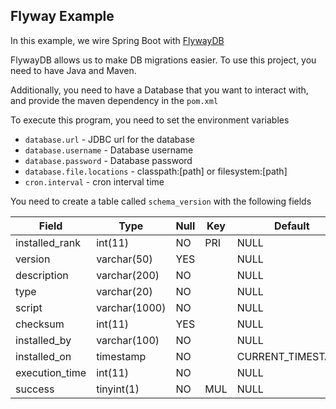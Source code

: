 Flyway Example
--------------

In this example, we wire Spring Boot with [FlywayDB](https://flywaydb.org/)

FlywayDB allows us to make DB migrations easier. To use this project, you need to have Java and Maven.

Additionally, you need to have a Database that you want to interact with, and provide the maven dependency in the `pom.xml`

To execute this program, you need to set the environment variables

-	`database.url` - JDBC url for the database
-	`database.username` - Database username
-	`database.password` - Database password
-	`database.file.locations` - classpath:[path] or filesystem:[path]
-	`cron.interval` - cron interval time

You need to create a table called `schema_version` with the following fields

| Field          | Type          | Null | Key | Default           | Extra |
|----------------|---------------|------|-----|-------------------|-------|
| installed_rank | int(11)       | NO   | PRI | NULL              |       |
| version        | varchar(50)   | YES  |     | NULL              |       |
| description    | varchar(200)  | NO   |     | NULL              |       |
| type           | varchar(20)   | NO   |     | NULL              |       |
| script         | varchar(1000) | NO   |     | NULL              |       |
| checksum       | int(11)       | YES  |     | NULL              |       |
| installed_by   | varchar(100)  | NO   |     | NULL              |       |
| installed_on   | timestamp     | NO   |     | CURRENT_TIMESTAMP |       |
| execution_time | int(11)       | NO   |     | NULL              |       |
| success        | tinyint(1)    | NO   | MUL | NULL              |       |
